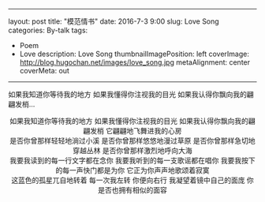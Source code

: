 
---
layout: post
title: "模范情书"
date: 2016-7-3 9:00
slug: Love Song
categories: By-talk
tags:
- Poem
- Love
description: Love Song
thumbnailImagePosition: left
coverImage: http://blog.hugochan.net/images/love_song.jpg
metaAlignment: center
coverMeta: out
---

如果我知道你等待我的地方 如果我懂得你注视我的目光 如果我认得你飘向我的翩翩发梢...
<!-- excerpt -->

<center>
如果我知道你等待我的地方
如果我懂得你注视我的目光
如果我认得你飘向我的翩翩发梢
它翩翩地飞舞进我的心房
</center>

<center>
是否你曾那样轻轻地淌过小溪
是否你曾那样悠悠地漫过草原
是否你曾那样急切地穿越丛林
是否你曾那样激烈地呼向大海
</center>

<center>
我要我读到的每一行文字都在念你
我要我听到的每一支歌谣都在唱你
我要我按下的每一声快门都是为你
它正为你声声地歌颂着寂寞
</center>

<center>
这蓝色的孤星兀自地转着
每一次我左转 你便向右行
我凝望着镜中自己的面庞
你是否也拥有相似的面容
</center>
